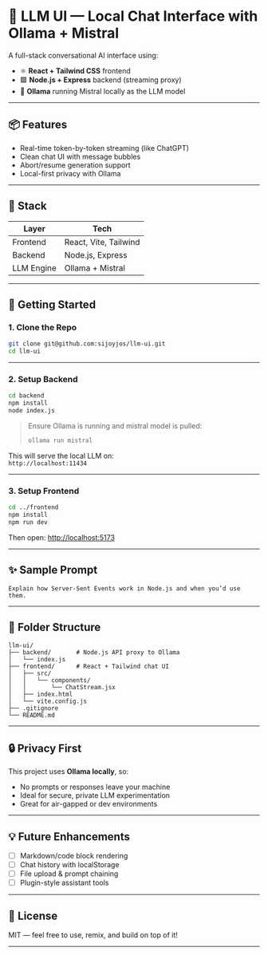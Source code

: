 # 🧠 LLM UI — Local Chat Interface with Ollama + Mistral

A full-stack conversational AI interface using:

- ⚛️ **React + Tailwind CSS** frontend
- 🟩 **Node.js + Express** backend (streaming proxy)
- 🤖 **Ollama** running Mistral locally as the LLM model

---

## 📦 Features

- Real-time token-by-token streaming (like ChatGPT)
- Clean chat UI with message bubbles
- Abort/resume generation support
- Local-first privacy with Ollama

---

## 🧰 Stack

| Layer      | Tech                  |
| ---------- | --------------------- |
| Frontend   | React, Vite, Tailwind |
| Backend    | Node.js, Express      |
| LLM Engine | Ollama + Mistral      |

---

## 🚀 Getting Started

### 1. Clone the Repo

```bash
git clone git@github.com:sijoyjos/llm-ui.git
cd llm-ui
```

---

### 2. Setup Backend

```bash
cd backend
npm install
node index.js
```

> Ensure Ollama is running and mistral model is pulled:
>
> ```bash
> ollama run mistral
> ```

This will serve the local LLM on:  
`http://localhost:11434`

---

### 3. Setup Frontend

```bash
cd ../frontend
npm install
npm run dev
```

Then open: [http://localhost:5173](http://localhost:5173)

---

## ✨ Sample Prompt

```
Explain how Server-Sent Events work in Node.js and when you’d use them.
```

---

## 📁 Folder Structure

```
llm-ui/
├── backend/       # Node.js API proxy to Ollama
│   └── index.js
├── frontend/      # React + Tailwind chat UI
│   ├── src/
│   │   └── components/
│   │       └── ChatStream.jsx
│   ├── index.html
│   └── vite.config.js
├── .gitignore
└── README.md
```

---

## 🔒 Privacy First

This project uses **Ollama locally**, so:

- No prompts or responses leave your machine
- Ideal for secure, private LLM experimentation
- Great for air-gapped or dev environments

---

## 💡 Future Enhancements

- [ ] Markdown/code block rendering
- [ ] Chat history with localStorage
- [ ] File upload & prompt chaining
- [ ] Plugin-style assistant tools

---

## 📜 License

MIT — feel free to use, remix, and build on top of it!

---
